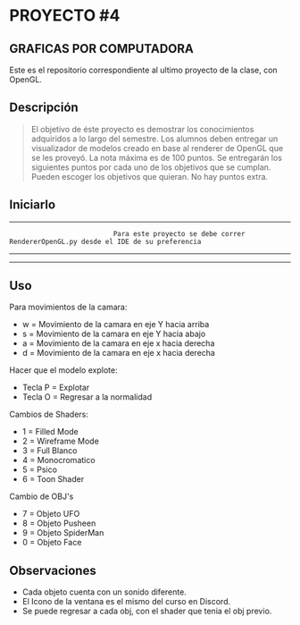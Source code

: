 # PROYECTO #4
## GRAFICAS POR COMPUTADORA

Este es el repositorio correspondiente al ultimo proyecto de la clase, con OpenGL.

## Descripción
>El objetivo de éste proyecto es demostrar los conocimientos adquiridos a lo largo del semestre.
>Los alumnos deben entregar un visualizador de modelos creado en base al renderer de OpenGL que se les proveyó.
>La nota máxima es de 100 puntos. Se entregarán los siguientes puntos por cada uno de los objetivos que se cumplan. Pueden escoger los objetivos que quieran. No hay puntos extra.

## Iniciarlo
__________________________________________________________________________________
                              Para este proyecto se debe correr RendererOpenGL.py desde el IDE de su preferencia
__________________________________________________________________________________
----------------------------------------------------------------------------------
## Uso
Para movimientos de la camara: 
- w = Movimiento de la camara en eje Y hacia arriba
- s = Movimiento de la camara en eje Y hacia abajo
- a = Movimiento de la camara en eje x hacia derecha 
- d = Movimiento de la camara en eje x hacia derecha 

Hacer que el modelo explote: 
- Tecla P = Explotar 
- Tecla O = Regresar a la normalidad 

Cambios de Shaders:
- 1 = Filled Mode
- 2 = Wireframe Mode
- 3 = Full Blanco
- 4 = Monocromatico
- 5 = Psico 
- 6 = Toon Shader

Cambio de OBJ's
- 7 = Objeto UFO 
- 8 = Objeto Pusheen
-  9 = Objeto SpiderMan
- 0 = Objeto Face

## Observaciones 
- Cada objeto cuenta con un sonido diferente.  
- El Icono de la ventana es el mismo del curso en Discord.  
- Se puede regresar a cada obj, con el shader que tenia el obj previo.
